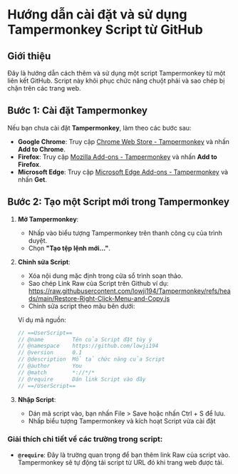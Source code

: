 # Hướng dẫn cài đặt và sử dụng Tampermonkey Script từ GitHub

## Giới thiệu

Đây là hướng dẫn cách thêm và sử dụng một script Tampermonkey từ một liên kết GitHub. Script này khôi phục chức năng chuột phải và sao chép bị chặn trên các trang web.

## Bước 1: Cài đặt Tampermonkey

Nếu bạn chưa cài đặt **Tampermonkey**, làm theo các bước sau:

- **Google Chrome**: Truy cập [Chrome Web Store - Tampermonkey](https://chrome.google.com/webstore/detail/tampermonkey) và nhấn **Add to Chrome**.
- **Firefox**: Truy cập [Mozilla Add-ons - Tampermonkey](https://addons.mozilla.org/en-US/firefox/addon/tampermonkey/) và nhấn **Add to Firefox**.
- **Microsoft Edge**: Truy cập [Microsoft Edge Add-ons - Tampermonkey](https://microsoftedge.microsoft.com/addons/detail/tampermonkey) và nhấn **Get**.

## Bước 2: Tạo một Script mới trong Tampermonkey

1. **Mở Tampermonkey**:
   - Nhấp vào biểu tượng Tampermonkey trên thanh công cụ của trình duyệt.
   - Chọn **"Tạo tệp lệnh mới..."**.

2. **Chỉnh sửa Script**:
   - Xóa nội dung mặc định trong cửa sổ trình soạn thảo.
   - Sao chép Link Raw của Script trên Github ví dụ: https://raw.githubusercontent.com/lowji194/Tampermonkey/refs/heads/main/Restore-Right-Click-Menu-and-Copy.js
   - Chỉnh sửa script theo mãu bên dưới:
  
   Ví dụ mã nguồn:
   ```javascript
   // ==UserScript==
   // @name         Tên của Script đặt tùy ý
   // @namespace    https://github.com/lowji194
   // @version      0.1
   // @description  Mổ tả chức năng của Script
   // @author       You
   // @match        *://*/*
   // @require      Dán link Script vào đây
   // ==/UserScript==
   
3. **Nhập Script**:
   - Dán mã script vào, bạn nhấn File > Save hoặc nhấn Ctrl + S để lưu.
   - Nhấp biểu tượng Tampermonkey và kích hoạt Script vừa cài đặt

### Giải thích chi tiết về các trường trong script:

- **`@require`**: Đây là trường quan trọng để bạn thêm link Raw của script vào. Tampermonkey sẽ tự động tải script từ URL đó khi trang web được tải.

